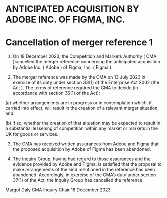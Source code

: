 # ANTICIPATED ACQUISITION BY ADOBE INC. OF FIGMA, INC.

# Cancellation of merger reference 1

1. On 18 December 2023, the Competition and Markets Authority ( CMA )cancelled the merger reference concerning the anticipated acquisition by Adobe Inc. ( Adobe ) of Figma, Inc. ( Figma ).

2. The merger reference was made by the CMA on 13 July 2023 in exercise of its duty under section 33(1) of the Enterprise Act 2002 (the Act ). The terms of reference required the CMA to decide (in accordance with section 36(1) of the Act):


(a) whether arrangements are in progress or in contemplation which, if carried into effect, will result in the creation of a relevant merger situation; and

(b) if so, whether the creation of that situation may be expected to result in a substantial lessening of competition within any market or markets in the UK for goods or services.

3. The CMA has received written assurances from Adobe and Figma that the proposed acquisition by Adobe of Figma has been abandoned.

4. The Inquiry Group, having had regard to those assurances and the evidence provided by Adobe and Figma, is satisfied that the proposal to make arrangements of the kind mentioned in the reference has been abandoned. Accordingly, in exercise of the CMA’s duty under section 37(1) of the Act, the Inquiry Group has cancelled the reference.


Margot Daly CMA Inquiry Chair 18 December 2023